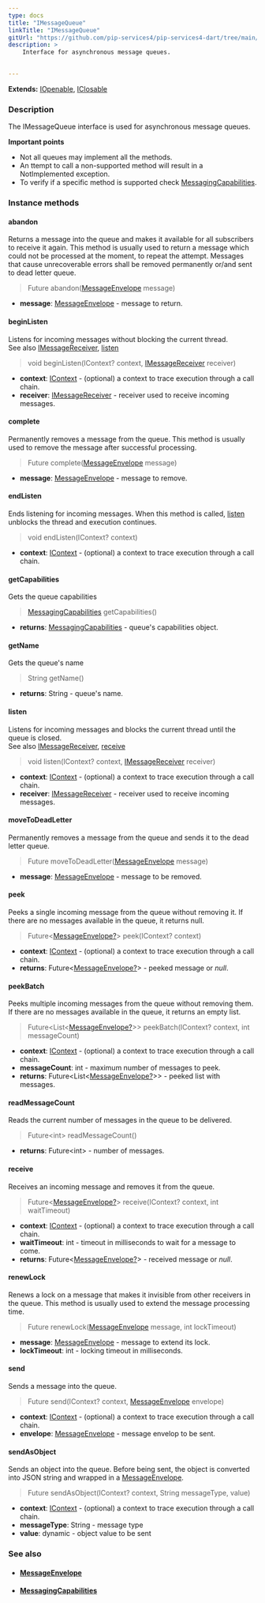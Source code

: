 ```yaml
---
type: docs
title: "IMessageQueue"
linkTitle: "IMessageQueue"
gitUrl: "https://github.com/pip-services4/pip-services4-dart/tree/main/pip-services4-messaging-dart"
description: >
    Interface for asynchronous message queues.

     
---
```


**Extends:** [IOpenable](../../../components/run/iopenable), [IClosable](../../../components/run/iclosable)

### Description

The IMessageQueue interface is used for asynchronous message queues.

**Important points**

- Not all queues may implement all the methods.
- An ttempt to call a non-supported method will result in a NotImplemented exception.
- To verify if a specific method is supported check [MessagingCapabilities](../messaging_capabilities). 

### Instance methods

#### abandon
Returns a message into the queue and makes it available for all subscribers to receive it again. This method is usually used to return a message which could not be processed at the moment, to repeat the attempt. Messages that cause unrecoverable errors shall be removed permanently or/and sent to dead letter queue.

> Future abandon([MessageEnvelope](../message_envelope) message)

- **message**: [MessageEnvelope](../message_envelope) - message to return.

#### beginListen
Listens for incoming messages without blocking the current thread.  
See also [IMessageReceiver](../imessage_receiver), [listen](#listen)

> void beginListen(IContext? context, [IMessageReceiver](../imessage_receiver) receiver)

- **context**: [IContext](../../../components/context/icontext) - (optional) a context to trace execution through a call chain.
- **receiver**: [IMessageReceiver](../imessage_receiver) - receiver used to receive incoming messages.

#### complete
Permanently removes a message from the queue. This method is usually used to remove the message after successful processing.

> Future complete([MessageEnvelope](../message_envelope) message)

- **message**: [MessageEnvelope](../message_envelope) - message to remove.

#### endListen
Ends listening for incoming messages. When this method is called, [listen](#listen) unblocks the thread and execution continues.

> void endListen(IContext? context)

- **context**: [IContext](../../../components/context/icontext) - (optional) a context to trace execution through a call chain.

#### getCapabilities
Gets the queue capabilities

> [MessagingCapabilities](../messaging_capabilities) getCapabilities()

- **returns**: [MessagingCapabilities](../messaging_capabilities) - queue's capabilities object.

#### getName
Gets the queue's name

> String getName()

- **returns**: String - queue's name.

#### listen
Listens for incoming messages and blocks the current thread until the queue is closed.  
See also [IMessageReceiver](../imessage_receiver), [receive](#receive)

> void listen(IContext? context, [IMessageReceiver](../imessage_receiver) receiver)

- **context**: [IContext](../../../components/context/icontext) - (optional) a context to trace execution through a call chain.
- **receiver**: [IMessageReceiver](../imessage_receiver) - receiver used to receive incoming messages.


#### moveToDeadLetter
Permanently removes a message from the queue and sends it to the dead letter queue.

> Future moveToDeadLetter([MessageEnvelope](../message_envelope) message)

- **message**: [MessageEnvelope](../message_envelope) - message to be removed.

#### peek
Peeks a single incoming message from the queue without removing it. If there are no messages available in the queue, it returns null.

> Future<[MessageEnvelope?](../message_envelope)> peek(IContext? context)

- **context**: [IContext](../../../components/context/icontext) - (optional) a context to trace execution through a call chain.
- **returns**: Future<[MessageEnvelope?](../message_envelope)> - peeked message or *null*.

#### peekBatch
Peeks multiple incoming messages from the queue without removing them. If there are no messages available in the queue, it returns an empty list.

> Future\<List\<[MessageEnvelope?](../message_envelope)\>\> peekBatch(IContext? context, int messageCount)

- **context**: [IContext](../../../components/context/icontext) - (optional) a context to trace execution through a call chain.
- **messageCount**: int - maximum number of messages to peek.
- **returns**: Future\<List\<[MessageEnvelope?](../message_envelope)\>\> - peeked list with messages.

#### readMessageCount
Reads the current number of messages in the queue to be delivered.

> Future\<int\> readMessageCount()

- **returns**: Future\<int\> - number of messages.

#### receive
Receives an incoming message and removes it from the queue.

> Future<[MessageEnvelope?](../message_envelope)> receive(IContext? context, int waitTimeout)

- **context**: [IContext](../../../components/context/icontext) - (optional) a context to trace execution through a call chain.
- **waitTimeout**: int - timeout in milliseconds to wait for a message to come.
- **returns**: Future<[MessageEnvelope?](../message_envelope)> - received message or *null*.

#### renewLock
Renews a lock on a message that makes it invisible from other receivers in the queue. This method is usually used to extend the message processing time.

> Future renewLock([MessageEnvelope](../message_envelope) message, int lockTimeout)

- **message**: [MessageEnvelope](../message_envelope) - message to extend its lock.
- **lockTimeout**: int - locking timeout in milliseconds.

#### send
Sends a message into the queue.

> Future send(IContext? context, [MessageEnvelope](../message_envelope) envelope)

- **context**: [IContext](../../../components/context/icontext) - (optional) a context to trace execution through a call chain.
- **envelope**: [MessageEnvelope](../message_envelope) - message envelop to be sent.

#### sendAsObject
Sends an object into the queue. Before being sent, the object is converted into JSON string and wrapped in a [MessageEnvelope](../message_envelope).

> Future sendAsObject(IContext? context, String messageType, value)

- **context**: [IContext](../../../components/context/icontext) - (optional) a context to trace execution through a call chain.
- **messageType**: String - message type
- **value**: dynamic - object value to be sent



### See also
- #### [MessageEnvelope](../message_envelope)
- #### [MessagingCapabilities](../messaging_capabilities)
